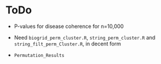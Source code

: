 # ToDo

- P-values for disease coherence for n=10,000

- Need `biogrid_perm_cluster.R`, `string_perm_cluster.R` and `string_filt_perm_Cluster.R`, in decent form

- `Permutation_Results`
